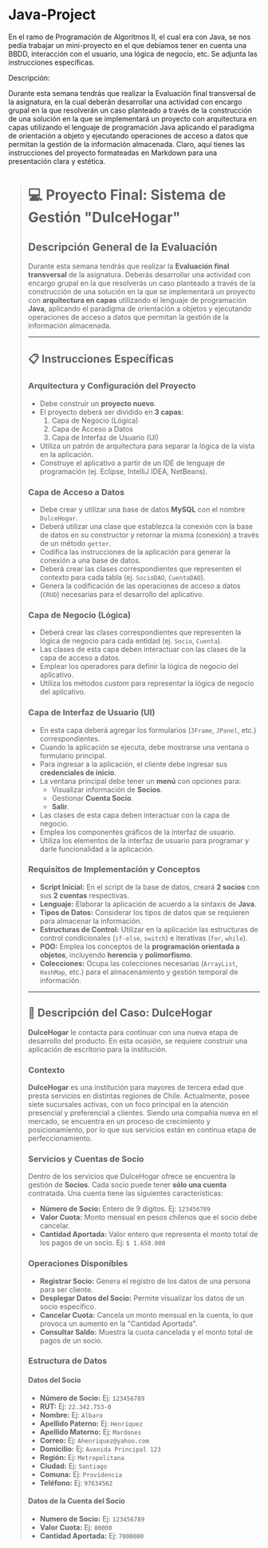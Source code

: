 # Java-Project
En el ramo de Programación de Algoritmos II, el cual era con Java, se nos pedía trabajar un mini-proyecto en el que debíamos tener en cuenta una BBDD, interacción con el usuario, una lógica de negocio, etc. Se adjunta las instrucciones específicas.


Descripción:

Durante esta semana tendrás que realizar la Evaluación final transversal de la asignatura, en la cual deberán desarrollar una actividad con encargo grupal en la que resolverán un caso planteado a través de la construcción de una solución en la que se implementará un proyecto con arquitectura en capas utilizando el lenguaje de programación Java aplicando el paradigma de orientación a objeto y ejecutando operaciones de acceso a datos que permitan la gestión de la información almacenada. 
Claro, aquí tienes las instrucciones del proyecto formateadas en Markdown para una presentación clara y estética.


> # 💻 Proyecto Final: Sistema de Gestión "DulceHogar"
>
> ## Descripción General de la Evaluación
>
> Durante esta semana tendrás que realizar la **Evaluación final transversal** de la asignatura. Deberás desarrollar una actividad con encargo grupal en la que resolverás un caso planteado a través de la construcción de una solución en la que se implementará un proyecto con **arquitectura en capas** utilizando el lenguaje de programación **Java**, aplicando el paradigma de orientación a objetos y ejecutando operaciones de acceso a datos que permitan la gestión de la información almacenada.
>
> ---
>
> ## 📋 Instrucciones Específicas
>
> ### Arquitectura y Configuración del Proyecto
> * Debe construir un **proyecto nuevo**.
> * El proyecto deberá ser dividido en **3 capas**:
>     1.  Capa de Negocio (Lógica)
>     2.  Capa de Acceso a Datos 
>     3.  Capa de Interfaz de Usuario (UI)
> * Utiliza un patrón de arquitectura para separar la lógica de la vista en la aplicación.
> * Construye el aplicativo a partir de un IDE de lenguaje de programación (ej. Eclipse, IntelliJ IDEA, NetBeans).
>
> ### Capa de Acceso a Datos
> * Debe crear y utilizar una base de datos **MySQL** con el nombre `DulceHogar`.
> * Deberá utilizar una clase que establezca la conexión con la base de datos en su constructor y retornar la misma (conexión) a través de un método `getter`.
> * Codifica las instrucciones de la aplicación para generar la conexión a una base de datos.
> * Deberá crear las clases correspondientes que representen el contexto para cada tabla (ej. `SocioDAO`, `CuentaDAO`).
> * Genera la codificación de las operaciones de acceso a datos (`CRUD`) necesarias para el desarrollo del aplicativo.
>
> ### Capa de Negocio (Lógica)
> * Deberá crear las clases correspondientes que representen la lógica de negocio para cada entidad (ej. `Socio`, `Cuenta`).
> * Las clases de esta capa deben interactuar con las clases de la capa de acceso a datos.
> * Emplear los operadores para definir la lógica de negocio del aplicativo.
> * Utiliza los métodos *custom* para representar la lógica de negocio del aplicativo.
>
> ### Capa de Interfaz de Usuario (UI)
> * En esta capa deberá agregar los formularios (`JFrame`, `JPanel`, etc.) correspondientes.
> * Cuando la aplicación se ejecuta, debe mostrarse una ventana o formulario principal.
> * Para ingresar a la aplicación, el cliente debe ingresar sus **credenciales de inicio**.
> * La ventana principal debe tener un **menú** con opciones para:
>     * Visualizar información de **Socios**.
>     * Gestionar **Cuenta Socio**.
>     * **Salir**.
> * Las clases de esta capa deben interactuar con la capa de negocio.
> * Emplea los componentes gráficos de la interfaz de usuario.
> * Utiliza los elementos de la interfaz de usuario para programar y darle funcionalidad a la aplicación.
>
> ### Requisitos de Implementación y Conceptos
> * **Script Inicial:** En el script de la base de datos, creará **2 socios** con sus **2 cuentas** respectivas.
> * **Lenguaje:** Elaborar la aplicación de acuerdo a la sintaxis de **Java**.
> * **Tipos de Datos:** Considerar los tipos de datos que se requieren para almacenar la información.
> * **Estructuras de Control:** Utilizar en la aplicación las estructuras de control condicionales (`if-else`, `switch`) e iterativas (`for`, `while`).
> * **POO:** Emplea los conceptos de la **programación orientada a objetos**, incluyendo **herencia** y **polimorfismo**.
> * **Colecciones:** Ocupa las colecciones necesarias (`ArrayList`, `HashMap`, etc.) para el almacenamiento y gestión temporal de información.
>
> ---
>
> ## 🏢 Descripción del Caso: DulceHogar
>
> **DulceHogar** le contacta para continuar con una nueva etapa de desarrollo del producto. En esta ocasión, se requiere construir una aplicación de escritorio para la institución.
>
> ### Contexto
>
> **DulceHogar** es una institución para mayores de tercera edad que presta servicios en distintas regiones de Chile. Actualmente, posee siete sucursales activas, con un foco principal en la atención presencial y preferencial a clientes. Siendo una compañía nueva en el mercado, se encuentra en un proceso de crecimiento y posicionamiento, por lo que sus servicios están en continua etapa de perfeccionamiento.
>
> ### Servicios y Cuentas de Socio
>
> Dentro de los servicios que DulceHogar ofrece se encuentra la gestión de **Socios**. Cada socio puede tener **sólo una cuenta** contratada. Una cuenta tiene las siguientes características:
> * **Número de Socio:** Entero de 9 dígitos. Ej: `123456789`
> * **Valor Cuota:** Monto mensual en pesos chilenos que el socio debe cancelar.
> * **Cantidad Aportada:** Valor entero que representa el monto total de los pagos de un socio. Ej: `$ 1.650.000`
>
> ### Operaciones Disponibles
>
> * **Registrar Socio:** Genera el registro de los datos de una persona para ser cliente.
> * **Desplegar Datos del Socio:** Permite visualizar los datos de un socio específico.
> * **Cancelar Cuota:** Cancela un monto mensual en la cuenta, lo que provoca un aumento en la "Cantidad Aportada".
> * **Consultar Saldo:** Muestra la cuota cancelada y el monto total de pagos de un socio.
>
> ### Estructura de Datos
>
> #### Datos del Socio
> * **Número de Socio:** Ej: `123456789`
> * **RUT:** Ej: `22.342.753-0`
> * **Nombre:** Ej: `Albaro`
> * **Apellido Paterno:** Ej: `Henríquez`
> * **Apellido Materno:** Ej: `Mardones`
> * **Correo:** Ej: `Ahenriquez@yahoo.com`
> * **Domicilio:** Ej: `Avenida Principal 123`
> * **Región:** Ej: `Metropolitana`
> * **Ciudad:** Ej: `Santiago`
> * **Comuna:** Ej: `Providencia`
> * **Teléfono:** Ej: `97634562`
>
> #### Datos de la Cuenta del Socio
> * **Numero de Socio:** Ej: `123456789`
> * **Valor Cuota:** Ej: `80000`
> * **Cantidad Aportada:** Ej: `7000000`


